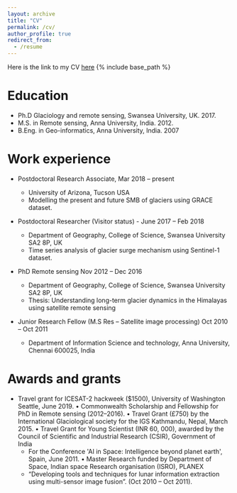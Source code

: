 ```yaml
---
layout: archive
title: "CV"
permalink: /cv/
author_profile: true
redirect_from:
  - /resume
---
```

Here is the link to my CV [here](http://lavanya3k.github.io/lashokkumar.github.io/files/Lavanya_ashokkumar_CV_Nov2019.pdf)
{% include base_path %}

Education
======

* Ph.D Glaciology and remote sensing, Swansea University, UK. 2017. 
* M.S. in Remote sensing, Anna University, India. 2012. 
* B.Eng. in Geo-informatics, Anna University, India. 2007

Work experience
======
* Postdoctoral Research Associate, Mar 2018 – present
	* University of Arizona, Tucson USA
	* Modelling the present and future SMB of glaciers using GRACE dataset.

* Postdoctoral Researcher  (Visitor status) - June 2017 – Feb 2018
	* Department of Geography, College of Science, Swansea University SA2 8P, UK
	* Time series analysis of glacier surge mechanism using Sentinel-1 dataset.

* PhD Remote sensing Nov 2012 – Dec 2016
	* Department of Geography, College of Science, Swansea University SA2 8P, UK
	* Thesis: Understanding long-term glacier dynamics in the Himalayas using satellite remote sensing

* Junior Research Fellow (M.S Res – Satellite image processing) Oct 2010 – Oct 2011
	* Department of Information Science and technology, Anna University, Chennai 600025, India
  
Awards and grants
======
* Travel grant for ICESAT-2 hackweek ($1500), University of Washington Seattle, June 2019. 
• Commonwealth Scholarship and Fellowship for PhD in Remote sensing (2012–2016).
• Travel Grant (£750) by the International Glaciological society for the IGS Kathmandu, Nepal, March 2015.
• Travel Grant for Young Scientist (INR 60, 000), awarded by the Council of Scientific and Industrial Research (CSIR), Government of India 
	* For the Conference 'AI in Space: Intelligence beyond planet earth', Spain, June 2011.
• Master Research funded by Department of Space, Indian space Research organisation (ISRO), PLANEX 
	* “Developing tools and techniques for lunar information extraction using multi-sensor image fusion”. (Oct 2010 – Oct 2011).


